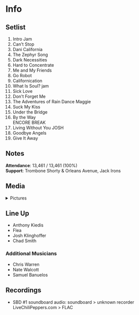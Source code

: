 # Info

## Setlist

1. Intro Jam
2. Can't Stop
3. Dani California
4. The Zephyr Song
5. Dark Necessities
6. Hard to Concentrate
7. Me and My Friends
8. Go Robot
9. Californication
10. What Is Soul? jam
11. Sick Love
12. Don't Forget Me
13. The Adventures of Rain Dance Maggie
14. Suck My Kiss
15. Under the Bridge
16. By the Way
<br> ENCORE BREAK
18. Living Without You JOSH
19. Goodbye Angels
20. Give It Away

## Notes

**Attendance**: 13,461 / 13,461 (100%)
<br>
**Support**: Trombone Shorty & Orleans Avenue, Jack Irons

## Media 

<details>
  <summary>Pictures</summary>
  <!--<img alt="Setlist" title="Setlist" src="_.jpg" height="200" />
  <img alt="Clipping" title="Clipping" src="_.jpg" height="200" />
  <img alt="Flyer" title="Flyer" src="_.jpg" height="200" />-->
</details>

## Line Up

* Anthony Kiedis
* Flea
* Josh Klinghoffer
* Chad Smith

### Additional Musicians

* Chris Warren  
* Nate Walcott  
* Samuel Banuelos

## Recordings

* SBD #1 soundboard audio: soundboard > unknown recorder LiveChiliPeppers.com > FLAC

